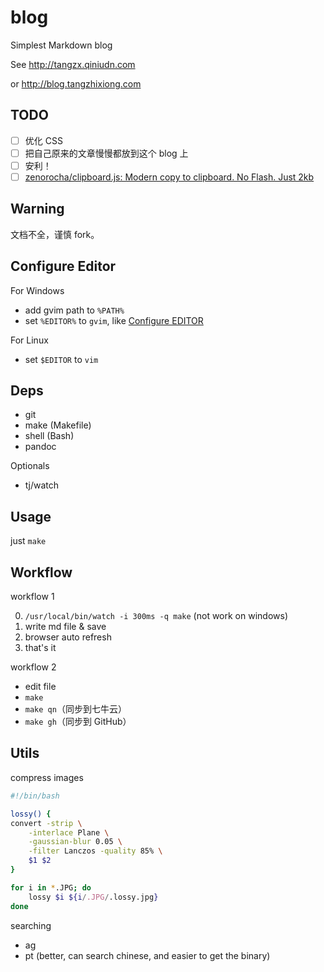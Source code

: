 # blog

Simplest Markdown blog

See <http://tangzx.qiniudn.com>

or <http://blog.tangzhixiong.com>

## TODO

* [ ] 优化 CSS
* [ ] 把自己原来的文章慢慢都放到这个 blog 上
* [ ] 安利！
* [ ] [zenorocha/clipboard.js: Modern copy to clipboard. No Flash. Just 2kb](https://github.com/zenorocha/clipboard.js/)

## Warning

文档不全，谨慎 fork。

## Configure Editor

For Windows

* add gvim path to `%PATH%`
* set `%EDITOR%` to `gvim`, like [Configure EDITOR](http://gnat.qiniudn.com/dvorak4tzx/editor.jpg)

For Linux

* set `$EDITOR` to `vim`

## Deps

* git
* make (Makefile)
* shell (Bash)
* pandoc

Optionals

* tj/watch

## Usage

just `make`

## Workflow

workflow 1

0. `/usr/local/bin/watch -i 300ms -q make` (not work on windows)
1. write md file & save
2. browser auto refresh
3. that's it

workflow 2

* edit file
* `make`
* `make qn`（同步到七牛云）
* `make gh`（同步到 GitHub）

## Utils

compress images

```bash
#!/bin/bash

lossy() {
convert -strip \
    -interlace Plane \
    -gaussian-blur 0.05 \
    -filter Lanczos -quality 85% \
    $1 $2
}

for i in *.JPG; do
    lossy $i ${i/.JPG/.lossy.jpg}
done
```

searching

* ag
* pt (better, can search chinese, and easier to get the binary)
